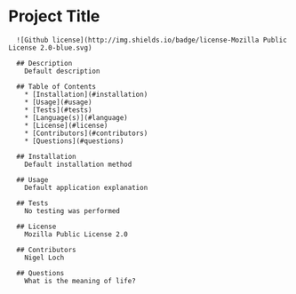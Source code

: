 # Project Title

      ![Github license](http://img.shields.io/badge/license-Mozilla Public License 2.0-blue.svg)

      ## Description
        Default description

      ## Table of Contents
        * [Installation](#installation)
        * [Usage](#usage)
        * [Tests](#tests)
        * [Language(s)](#language)
        * [License](#license)
        * [Contributors](#contributors)
        * [Questions](#questions)

      ## Installation
        Default installation method

      ## Usage
        Default application explanation

      ## Tests
        No testing was performed

      ## License
        Mozilla Public License 2.0

      ## Contributors
        Nigel Loch

      ## Questions
        What is the meaning of life?
      
